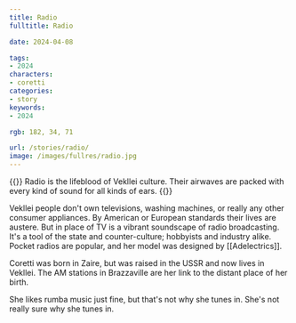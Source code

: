 ```yaml
---
title: Radio
fulltitle: Radio

date: 2024-04-08

tags:
- 2024
characters:
- coretti
categories:
- story
keywords:
- 2024

rgb: 182, 34, 71

url: /stories/radio/
image: /images/fullres/radio.jpg
---
```

{{<note caption>}}
Radio is the lifeblood of Vekllei culture. Their airwaves are packed with every kind of sound for all kinds of ears.
{{</note>}}

Vekllei people don't own televisions, washing machines, or really any other consumer appliances. By American or European standards their lives are austere. But in place of TV is a vibrant soundscape of radio broadcasting. It's a tool of the state and counter-culture; hobbyists and industry alike. Pocket radios are popular, and her model was designed by [[Adelectrics]].

Coretti was born in Zaire, but was raised in the USSR and now lives in Vekllei. The AM stations in Brazzaville are her link to the distant place of her birth.

She likes rumba music just fine, but that's not why she tunes in. She's not really sure why she tunes in.